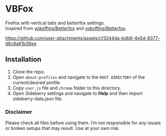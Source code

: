 # VBFox
Firefox with vertical tabs and betterfox settings.  
Inspired from [yokoffing/Betterfox](https://github.com/yokoffing/Betterfox) and [yokoffing/Betterfox](https://github.com/yokoffing/Betterfox).

https://github.com/user-attachments/assets/cf3244da-bdb6-4e5d-8377-d6c8a61b38ee

## Installation
1. Clone the repo.
2. Open `about:profiles` and navigate to the `ROOT DIRECTORY` of the current/desired profile.
3. Copy `user.js` file and `chrome` folder to this directory.
4. Open Sideberry settings and navigate to **Help** and then import sideberry-data.json file.

### Disclaimer
Please check all files before using them. I’m not responsible for any issues or broken setups that may result. Use at your own risk.
